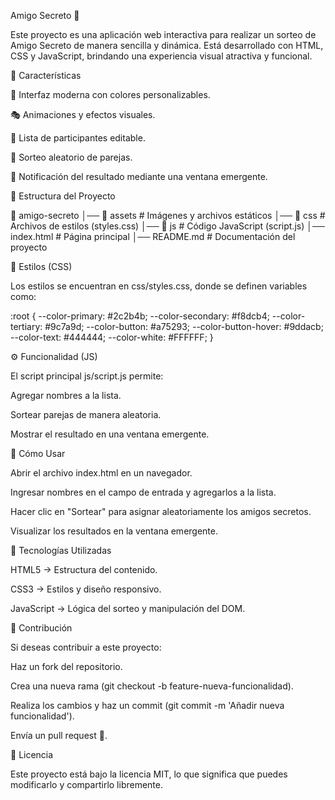 Amigo Secreto 🎁

Este proyecto es una aplicación web interactiva para realizar un sorteo de Amigo Secreto de manera sencilla y dinámica. Está desarrollado con HTML, CSS y JavaScript, brindando una experiencia visual atractiva y funcional.

🚀 Características

🎨 Interfaz moderna con colores personalizables.

🎭 Animaciones y efectos visuales.

🔢 Lista de participantes editable.

🎲 Sorteo aleatorio de parejas.

🔔 Notificación del resultado mediante una ventana emergente.

📂 Estructura del Proyecto

📂 amigo-secreto
│── 📁 assets         # Imágenes y archivos estáticos
│── 📁 css            # Archivos de estilos (styles.css)
│── 📁 js             # Código JavaScript (script.js)
│── index.html        # Página principal
│── README.md         # Documentación del proyecto

🎨 Estilos (CSS)

Los estilos se encuentran en css/styles.css, donde se definen variables como:

:root {
    --color-primary: #2c2b4b;
    --color-secondary: #f8dcb4;
    --color-tertiary: #9c7a9d;
    --color-button: #a75293;
    --color-button-hover: #9ddacb;
    --color-text: #444444;
    --color-white: #FFFFFF;
}

⚙️ Funcionalidad (JS)

El script principal js/script.js permite:

Agregar nombres a la lista.

Sortear parejas de manera aleatoria.

Mostrar el resultado en una ventana emergente.

📜 Cómo Usar

Abrir el archivo index.html en un navegador.

Ingresar nombres en el campo de entrada y agregarlos a la lista.

Hacer clic en "Sortear" para asignar aleatoriamente los amigos secretos.

Visualizar los resultados en la ventana emergente.

📌 Tecnologías Utilizadas

HTML5 → Estructura del contenido.

CSS3 → Estilos y diseño responsivo.

JavaScript → Lógica del sorteo y manipulación del DOM.

🤝 Contribución

Si deseas contribuir a este proyecto:

Haz un fork del repositorio.

Crea una nueva rama (git checkout -b feature-nueva-funcionalidad).

Realiza los cambios y haz un commit (git commit -m 'Añadir nueva funcionalidad').

Envía un pull request 🚀.

📜 Licencia

Este proyecto está bajo la licencia MIT, lo que significa que puedes modificarlo y compartirlo libremente.

